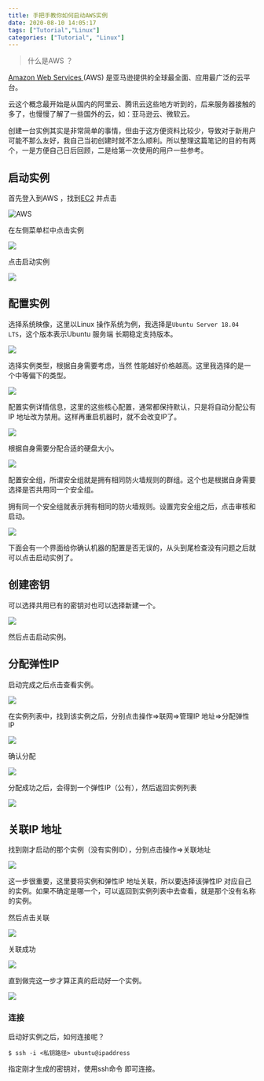 ```yaml
---
title: 手把手教你如何启动AWS实例
date: 2020-08-10 14:05:17
tags: ["Tutorial","Linux"]
categories: ["Tutorial", "Linux"]
---
```


> 什么是AWS ？

[Amazon Web Services ](https://aws.amazon.com/cn/?nc2=h_lg)(AWS) 是亚马逊提供的全球最全面、应用最广泛的云平台。

<!-- more -->

云这个概念最开始是从国内的阿里云、腾讯云这些地方听到的，后来服务器接触的多了，也慢慢了解了一些国外的云，如：亚马逊云、微软云。

创建一台实例其实是非常简单的事情，但由于这方便资料比较少，导致对于新用户可能不那么友好，我自己当初创建时就不怎么顺利。所以整理这篇笔记的目的有两个，一是方便自己日后回顾，二是给第一次使用的用户一些参考。

## 启动实例
首先登入到AWS ，找到[EC2](https://console.aws.amazon.com/ec2/v2/home) 并点击

![AWS](https://cdn.jsdelivr.net/gh/0xAiKang/CDN/blog/images/20200810115939.png)

在左侧菜单栏中点击实例

![](https://cdn.jsdelivr.net/gh/0xAiKang/CDN/blog/images/20200810121213.png)

点击启动实例

![](https://cdn.jsdelivr.net/gh/0xAiKang/CDN/blog/images/20200810121240.png)

## 配置实例
选择系统映像，这里以Linux 操作系统为例，我选择是`Ubuntu Server 18.04 LTS`，这个版本表示Ubuntu 服务端 长期稳定支持版本。

![](https://cdn.jsdelivr.net/gh/0xAiKang/CDN/blog/images/20200810121309.png)

选择实例类型，根据自身需要考虑，当然 性能越好价格越高。这里我选择的是一个中等偏下的类型。

![](https://cdn.jsdelivr.net/gh/0xAiKang/CDN/blog/images/20200810134659.png)

配置实例详情信息，这里的这些核心配置，通常都保持默认，只是将自动分配公有IP 地址改为禁用。这样再重启机器时，就不会改变IP了。

![](https://cdn.jsdelivr.net/gh/0xAiKang/CDN/blog/images/20200810134802.png)

根据自身需要分配合适的硬盘大小。

![](https://cdn.jsdelivr.net/gh/0xAiKang/CDN/blog/images/20200810134833.png)

配置安全组，所谓安全组就是拥有相同防火墙规则的群组。这个也是根据自身需要选择是否共用同一个安全组。

拥有同一个安全组就表示拥有相同的防火墙规则。设置完安全组之后，点击审核和启动。

![](https://cdn.jsdelivr.net/gh/0xAiKang/CDN/blog/images/20200810134858.png)

下面会有一个界面给你确认机器的配置是否无误的，从头到尾检查没有问题之后就可以点击启动实例了。

## 创建密钥
可以选择共用已有的密钥对也可以选择新建一个。

![](https://cdn.jsdelivr.net/gh/0xAiKang/CDN/blog/images/20200810134919.png)

然后点击启动实例。

## 分配弹性IP
启动完成之后点击查看实例。

![](https://cdn.jsdelivr.net/gh/0xAiKang/CDN/blog/images/20200810134956.png)

在实例列表中，找到该实例之后，分别点击操作=>联网=>管理IP 地址=>分配弹性 IP

![](https://cdn.jsdelivr.net/gh/0xAiKang/CDN/blog/images/20200810135020.png)

确认分配

![](https://cdn.jsdelivr.net/gh/0xAiKang/CDN/blog/images/20200810135056.png)

分配成功之后，会得到一个弹性IP（公有），然后返回实例列表

![](https://cdn.jsdelivr.net/gh/0xAiKang/CDN/blog/images/20200810135121.png)

## 关联IP 地址

找到刚才启动的那个实例（没有实例ID），分别点击操作=>关联地址

![](https://cdn.jsdelivr.net/gh/0xAiKang/CDN/blog/images/20200810135143.png)

这一步很重要，这里要将实例和弹性IP 地址关联，所以要选择该弹性IP 对应自己的实例。如果不确定是哪一个，可以返回到实例列表中去查看，就是那个没有名称的实例。

然后点击关联

![](https://cdn.jsdelivr.net/gh/0xAiKang/CDN/blog/images/20200810135205.png)

关联成功

![](https://cdn.jsdelivr.net/gh/0xAiKang/CDN/blog/images/20200810135233.png)

直到做完这一步才算正真的启动好一个实例。

![](https://cdn.jsdelivr.net/gh/0xAiKang/CDN/blog/images/20200810135302.png)

### 连接
启动好实例之后，如何连接呢？

```
$ ssh -i <私钥路径> ubuntu@ipaddress
```

指定刚才生成的密钥对，使用ssh命令 即可连接。